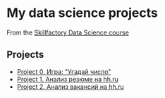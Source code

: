 # My data science projects
From the [Skillfactory Data Science course](https://skillfactory.ru/data-scientist)

## Projects

* [Project 0. Игра: "Угадай число"](https://github.com/medvzlata/sf_data_science/tree/main/project_0)
* [Project 1. Анализ резюме на hh.ru](https://github.com/medvzlata/sf_data_science/tree/main/Project_1)
* [Project 2. Анализ вакансий на hh.ru](https://github.com/medvzlata/sf_data_science/tree/main/Project_2)